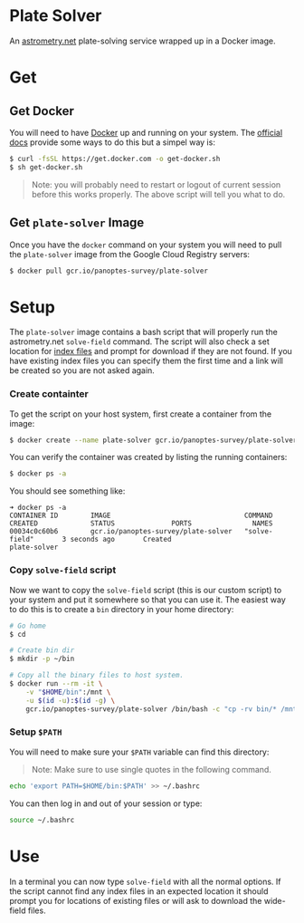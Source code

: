 Plate Solver
============

An [astrometry.net](astrometry.net) plate-solving service wrapped up in a Docker
image.

# Get

## Get Docker
You will need to have [Docker](https://www.docker.com) up and running on your system.
The [official docs](https://www.docker.com/get-started) provide some ways to do this
but a simpel way is:

```bash
$ curl -fsSL https://get.docker.com -o get-docker.sh
$ sh get-docker.sh
```

> Note: you will probably need to restart or logout of current session before this
works properly. The above script will tell you what to do.

## Get `plate-solver` Image

Once you have the `docker` command on your system you will need to pull the `plate-solver`
image from the Google Cloud Registry servers:

```bash
$ docker pull gcr.io/panoptes-survey/plate-solver
```

# Setup

The `plate-solver` image contains a bash script that will properly run the astrometry.net
`solve-field` command.  The script will also check a set location for
[index files](http://astrometry.net/doc/readme.html#getting-index-files) and prompt
for download if they are not found. If you have existing index files you can specify
them the first time and a link will be created so you are not asked again.

### Create containter

To get the script on your host system, first create a container from the image:

```bash
$ docker create --name plate-solver gcr.io/panoptes-survey/plate-solver
```

You can verify the container was created by listing the running containers:

```bash
$ docker ps -a
```

You should see something like:

```
➜ docker ps -a
CONTAINER ID        IMAGE                                 COMMAND             CREATED             STATUS              PORTS               NAMES
00034c0c60b6        gcr.io/panoptes-survey/plate-solver   "solve-field"       3 seconds ago       Created                                 plate-solver
```

### Copy `solve-field` script

Now we want to copy the `solve-field` script (this is our custom script) to your system and put it
somewhere so that you can use it.  The easiest way to do this is to create a `bin` directory in your
home directory:

```bash
# Go home
$ cd

# Create bin dir
$ mkdir -p ~/bin

# Copy all the binary files to host system.
$ docker run --rm -it \
    -v "$HOME/bin":/mnt \
    -u $(id -u):$(id -g) \
    gcr.io/panoptes-survey/plate-solver /bin/bash -c "cp -rv bin/* /mnt/"
```

### Setup `$PATH`

You will need to make sure your `$PATH` variable can find this directory:

> Note: Make sure to use single quotes in the following command.

```bash
echo 'export PATH=$HOME/bin:$PATH' >> ~/.bashrc
```

You can then log in and out of your session or type:

```bash
source ~/.bashrc
```

# Use

In a terminal you can now type `solve-field` with all the normal options. If the
script cannot find any index files in an expected location it should prompt you
for locations of existing files or will ask to download the wide-field files.
